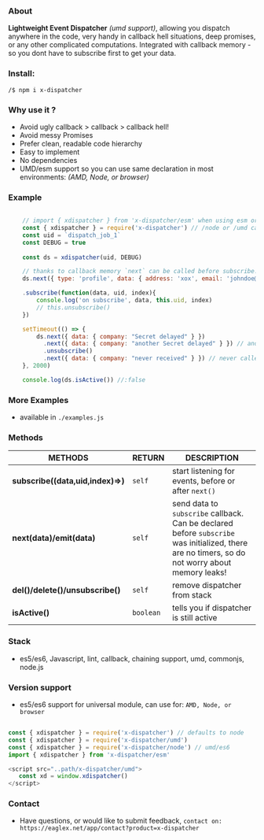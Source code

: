 ### About
**Lightweight Event Dispatcher** _(umd support)_, allowing you dispatch anywhere in the code, very handy in callback hell situations, deep promises, or any other complicated computations. Integrated with callback memory - so you dont have to subscribe first to get your data.



### Install:
```shell
/$ npm i x-dispatcher
```


### Why use it ?
- Avoid ugly callback > callback > callback hell!
- Avoid messy Promises
- Prefer clean, readable code hierarchy
- Easy to implement
- No dependencies
- UMD/esm support so you can use same declaration in most environments: *(AMD, Node, or browser)*


### Example
```js

    // import { xdispatcher } from 'x-dispatcher/esm' when using esm or ts
    const { xdispatcher } = require('x-dispatcher') // /node or /umd can also be used 
    const uid = `dispatch_job_1`
    const DEBUG = true
  
    const ds = xdispatcher(uid, DEBUG)

    // thanks to callback memory `next` can be called before subscribe!
    ds.next({ type: 'profile', data: { address: 'xox', email: 'johndoe@email.xo', name: 'John Doe', company: 'Anonymous' } })

    .subscribe(function(data, uid, index){
        console.log('on subscribe', data, this.uid, index)
        // this.unsubscribe() 
    })

    setTimeout(() => {
        ds.next({ data: { company: "Secret delayed" } })
          .next({ data: { company: "another Secret delayed" } }) // and so on
          .unsubscribe()
          .next({ data: { company: "never received" } }) // never called
    }, 2000)

    console.log(ds.isActive()) //:false

```



### More Examples
- available in `./examples.js`



### Methods

|METHODS                |RETURN                          |DESCRIPTION                         |
|----------------|-------------------------------|-----------------------------|
|**subscribe((data,uid,index)=>)** | `self` |start listening for events, before or after `next()` |
|**next(data)/emit(data)** | `self` |send data to `subscribe` callback. Can be declared before `subscribe` was initialized, there are no timers, so do not worry about memory leaks!  |
|**del()/delete()/unsubscribe()** | `self` |remove dispatcher from stack |
|**isActive()** | `boolean` |tells you if dispatcher is still active |




### Stack
-  es5/es6, Javascript, lint, callback, chaining support, umd, commonjs, node.js




### Version support
- es5/es6 support for universal module, can use for: `AMD, Node, or browser`

```js

const { xdispatcher } = require('x-dispatcher') // defaults to node
const { xdispatcher } = require('x-dispatcher/umd') 
const { xdispatcher } = require('x-dispatcher/node') // umd/es6 
import { xdispatcher } from 'x-dispatcher/esm' 

<script src="..path/x-dispatcher/umd">
   const xd = window.xdispatcher() 
</script>

```



### Contact
* Have questions, or would like to submit feedback, `contact on: https://eaglex.net/app/contact?product=x-dispatcher`


